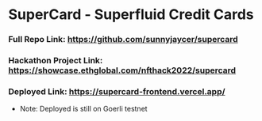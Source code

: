 # SuperCard - Superfluid Credit Cards
### Full Repo Link: https://github.com/sunnyjaycer/supercard
### Hackathon Project Link: https://showcase.ethglobal.com/nfthack2022/supercard
### Deployed Link: https://supercard-frontend.vercel.app/
- Note: Deployed is still on Goerli testnet
